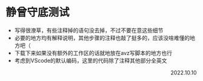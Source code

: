 # 静曾守底测试

- 写得很潦草，有些注释掉的语句没去掉，不过不要在意这些细节
- 必要的地方均有解释说明，其他步骤的注释也敲了挺多的，应该没啥难懂的地方吧（
- 下载下来如果没有额外的工作区的话就地放在avz写脚本的地方也行
- 考虑到VScode的默认编码，这里的代码除了注释其他部分全英文

<p align="right">2022.10.10</p>
